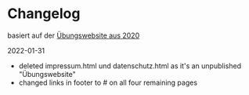 # Changelog  
basiert auf der [Übungswebsite aus 2020](https://github.com/pmmueller/einstieg-in-html-und-css-2020/tree/main/k25-icons-bilder/uebungswebsite/fertig) 

2022-01-31 
- deleted impressum.html und datenschutz.html as it's an unpublished "Übungswebsite" 
- changed links in footer to # on all four remaining pages  
